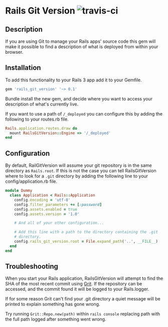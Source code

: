 # Rails Git Version ![travis-ci](http://travis-ci.org/jcf/rails_git_version.png)

## Description

If you are using Git to manage your Rails apps' source code this gem
will make it possible to find a description of what is deployed from
within your browser.

## Installation

To add this functionality to your Rails 3 app add it to your Gemfile.

``` ruby
gem 'rails_git_version' '~> 0.1'
```

Bundle install the new gem, and decide where you want to access your
description of what's currently live.

If you want to use a path of `/_deployed` you can configure this by
adding the following to your routes.rb file.

``` ruby
Rails.application.routes.draw do
  mount RailsGitVersion::Engine => '/_deployed'
end
```

## Configuration

By default, RailGitVersion will assume your git repository is in the
same directory as `Rails.root`. If this is not the case you can tell
RailsGitVersion where to look for a `.git` directory by adding the
following line to your config/application.rb file.

``` ruby
module Dummy
  class Application < Rails::Application
    config.encoding = 'utf-8'
    config.filter_parameters += [:password]
    config.assets.enabled = true
    config.assets.version = '1.0'

    # And all of your other configuration...

    # Add this line with a path to the directory containing the .git
    # directory.
    config.rails_git_version.root = File.expand_path('..', __FILE__)
  end
end
```

## Troubleshooting

When you start your Rails application, RailsGitVersion will attempt to
find the SHA of the most recent commit using [Grit][]. If the repository
can be accessed, and the commit found it will be logged to your
Rails.logger.

If for some reason Grit can't find your .git directory a quiet message
will be printed to explain something has gone wrong.

Try running `Grit::Repo.new(path)` within `rails console` replacing path
with the full path logged after something went wrong.

[Grit]: https://github.com/mojombo/grit

